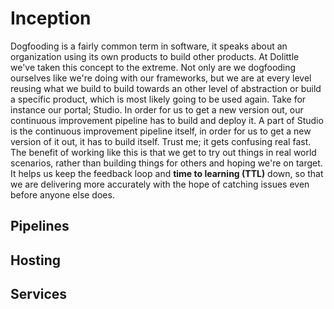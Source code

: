 # Inception

Dogfooding is a fairly common term in software, it speaks about an organization using its own products to build other products.
At Dolittle we've taken this concept to the extreme. Not only are we dogfooding ourselves like we're doing with our frameworks,
but we are at every level reusing what we build to build towards an other level of abstraction or build a specific product, which is
most likely going to be used again. Take for instance our portal; Studio. In order for us to get a new version out, our
continuous improvement pipeline has to build and deploy it. A part of Studio is the continuous improvement pipeline itself,
in order for us to get a new version of it out, it has to build itself. Trust me; it gets confusing real fast.
The benefit of working like this is that we get to try out things in real world scenarios, rather than building things for others
and hoping we're on target. It helps us keep the feedback loop and **time to learning (TTL)** down, so that we are delivering
more accurately with the hope of catching issues even before anyone else does.

## Pipelines

## Hosting

## Services